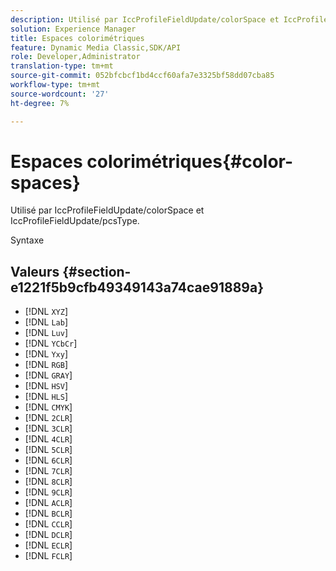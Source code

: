 ```yaml
---
description: Utilisé par IccProfileFieldUpdate/colorSpace et IccProfileFieldUpdate/pcsType.
solution: Experience Manager
title: Espaces colorimétriques
feature: Dynamic Media Classic,SDK/API
role: Developer,Administrator
translation-type: tm+mt
source-git-commit: 052bfcbcf1bd4ccf60afa7e3325bf58dd07cba85
workflow-type: tm+mt
source-wordcount: '27'
ht-degree: 7%

---
```



# Espaces colorimétriques{#color-spaces}

Utilisé par IccProfileFieldUpdate/colorSpace et IccProfileFieldUpdate/pcsType.

Syntaxe

## Valeurs {#section-e1221f5b9cfb49349143a74cae91889a}

* [!DNL `XYZ`]
* [!DNL `Lab`]
* [!DNL `Luv`]
* [!DNL `YCbCr`]
* [!DNL `Yxy`]
* [!DNL `RGB`]
* [!DNL `GRAY`]
* [!DNL `HSV`]
* [!DNL `HLS`]
* [!DNL `CMYK`]
* [!DNL `2CLR`]
* [!DNL `3CLR`]
* [!DNL `4CLR`]
* [!DNL `5CLR`]
* [!DNL `6CLR`]
* [!DNL `7CLR`]
* [!DNL `8CLR`]
* [!DNL `9CLR`]
* [!DNL `ACLR`]
* [!DNL `BCLR`]
* [!DNL `CCLR`]
* [!DNL `DCLR`]
* [!DNL `ECLR`]
* [!DNL `FCLR`]

